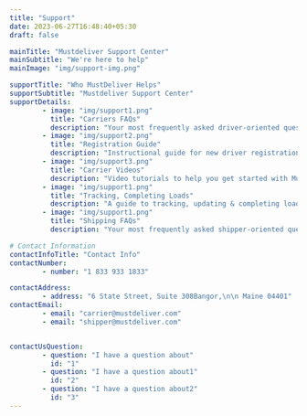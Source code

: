 ```yaml
---
title: "Support"
date: 2023-06-27T16:48:40+05:30
draft: false

mainTitle: "Mustdeliver Support Center"
mainSubtitle: "We're here to help"
mainImage: "img/support-img.png"

supportTitle: "Who MustDeliver Helps"
supportSubtitle: "Mustdeliver Support Center"
supportDetails:
        - image: "img/support1.png"
          title: "Carriers FAQs"
          description: "Your most frequently asked driver-oriented questions answered."
        - image: "img/support2.png"
          title: "Registration Guide"
          description: "Instructional guide for new driver registration."
        - image: "img/support3.png"
          title: "Carrier Videos"
          description: "Video tutorials to help you get started with MustDeliver."
        - image: "img/support1.png"
          title: "Tracking, Completing Loads"
          description: "A guide to tracking, updating & completing loads"
        - image: "img/support1.png"
          title: "Shipping FAQs"
          description: "Your most frequently asked shipper-oriented questions answered."

# Contact Information
contactInfoTitle: "Contact Info"
contactNumber: 
        - number: "1 833 933 1833"

contactAddress: 
        - address: "6 State Street, Suite 308Bangor,\n\n Maine 04401"
contactEmail: 
        - email: "carrier@mustdeliver.com"
        - email: "shipper@mustdeliver.com"


contactUsQuestion:
        - question: "I have a question about"
          id: "1"
        - question: "I have a question about1"
          id: "2"
        - question: "I have a question about2"
          id: "3"
---
```


